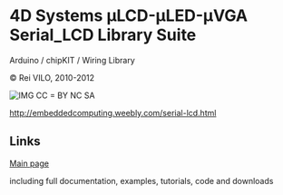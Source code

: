 
# 4D Systems μLCD-μLED-μVGA Serial_LCD Library Suite
Arduino / chipKIT / Wiring Library

© Rei VILO, 2010-2012

![IMG](http://i.creativecommons.org/l/by-nc-sa/3.0/nl/88x31.png) CC = BY NC SA

http://embeddedcomputing.weebly.com/serial-lcd.html

## Links

[Main page](http://embeddedcomputing.weebly.com/serial-lcd.html)

including full documentation, examples, tutorials, code and downloads

